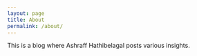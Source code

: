 ```yaml
---
layout: page
title: About
permalink: /about/
---
```


This is a blog where Ashraff Hathibelagal posts various insights.
